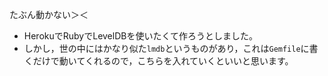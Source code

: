 たぶん動かない＞＜

- HerokuでRubyでLevelDBを使いたくて作ろうとしました。
- しかし，世の中にはかなり似た`lmdb`というものがあり，これは`Gemfile`に書くだけで動いてくれるので，こちらを入れていくといいと思います。
